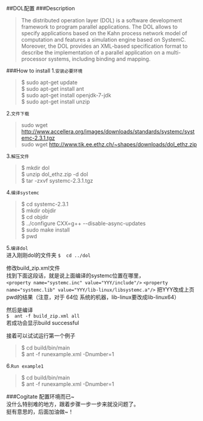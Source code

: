 
##DOL配置
###Description
>The distributed operation layer (DOL) is a software development framework to program parallel applications. The DOL allows to specify applications based on the Kahn process network model of computation and features a simulation engine based on SystemC. Moreover, the DOL provides an XML-based specification format to describe the implementation of a parallel application on a multi-processor systems, including binding and mapping.
>
###How to install
1.`安装必要环境`
>    $ sudo apt-get update  
    $ sudo apt-get install ant  
    $ sudo apt-get install openjdk-7-jdk  
    $ sudo apt-get install unzip  

2.`文件下载`
>sudo wget http://www.accellera.org/images/downloads/standards/systemc/systemc-2.3.1.tgz  
sudo wget http://www.tik.ee.ethz.ch/~shapes/downloads/dol_ethz.zip  

3.`解压文件`
>$	mkdir dol  
$	unzip dol_ethz.zip -d dol  
$	tar -zxvf systemc-2.3.1.tgz  

4.`编译systemc`
>$	cd systemc-2.3.1  
$	mkdir objdir  
$	cd objdir  
$	../configure CXX=g++ --disable-async-updates  
$	sudo make install  
$	pwd  

5.`编译dol`  
进入刚刚dol的文件夹
`$	cd ../dol` 
 
修改build_zip.xml文件  
找到下面这段话，就是说上面编译的systemc位置在哪里，  
`<property name="systemc.inc" value="YYY/include"/>`  `<property name="systemc.lib" value="YYY/lib-linux/libsystemc.a"/>`
把YYY改成上页pwd的结果（注意，对于  64位 系统的机器，lib-linux要改成lib-linux64）  

然后是编译  
`$	ant -f build_zip.xml all`  
若成功会显示build successful  

接着可以试试运行第一个例子  
>$	cd build/bin/main  
$	ant -f runexample.xml -Dnumber=1

6.`Run example1`
>$ cd build/bin/main  
 $ ant -f runexample.xml -Dnumber=1
 
###Cogitate
配置环境而已~  
没什么特别难的地方，跟着步骤一步一步来就没问题了。  
挺有意思的，后面加油做~！

